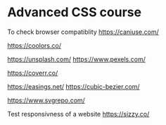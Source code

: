 # Advanced CSS course
To check browser compatiblity
https://caniuse.com/

https://coolors.co/

https://unsplash.com/
https://www.pexels.com/

https://coverr.co/

https://easings.net/
https://cubic-bezier.com/


https://www.svgrepo.com/

Test responsivness of a website
https://sizzy.co/